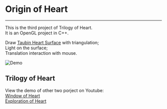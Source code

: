 # Origin of Heart
---
This is the third project of Trilogy of Heart.  
It is an OpenGL project in C++.

Draw [Taubin Heart Surface](http://mathworld.wolfram.com/HeartSurface.html) with triangulation;   
Light on the surface;   
Translation interaction with mouse. 


![Demo](https://github.com/Ider/Origin-of-Heart/raw/master/demo.png")




## Trilogy of Heart

View the demo of other two porject on Youtube:   
[Window of Heart](http://www.youtube.com/watch?v=Aqm4nVh9dyU)   
[Exploration of Heart](http://www.youtube.com/watch?v=HRnnhhI9PWs)


